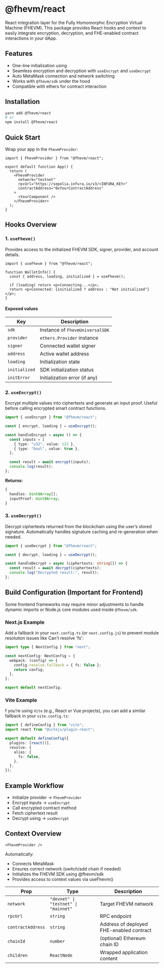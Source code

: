 # @fhevm/react

React integration layer for the Fully Homomorphic Encryption Virtual Machine (FHEVM).
This package provides React hooks and context to easily integrate encryption, decryption, and FHE-enabled contract interactions in your dApp.

## Features

- One-line initialization using <FhevmProvider />
- Seamless encryption and decryption with `useEncrypt` and `useDecrypt`
- Auto MetaMask connection and network switching
- Works with `@fhevm/sdk` under the hood
- Compatible with ethers for contract interaction

## Installation

``` bash
yarn add @fhevm/react
# or
npm install @fhevm/react

```

## Quick Start

Wrap your app in the `FhevmProvider`:

``` tsx
import { FhevmProvider } from "@fhevm/react";

export default function App() {
  return (
    <FhevmProvider
      network="testnet"
      rpcUrl="https://sepolia.infura.io/v3/<INFURA_KEY>"
      contractAddress="0xYourContractAddress"
    >
      <YourComponent />
    </FhevmProvider>
  );
}
```

## Hooks Overview

### 1. `useFhevm()`

Provides access to the initialized FHEVM SDK, signer, provider, and account details.

``` tsx
import { useFhevm } from "@fhevm/react";

function WalletInfo() {
  const { address, loading, initialized } = useFhevm();

  if (loading) return <p>Connecting...</p>;
  return <p>Connected: {initialized ? address : "Not initialized"}</p>;
}
```

#### Exposed values

| Key           | Description                     |
| ------------- | ------------------------------- |
| `sdk`         | Instance of `FhevmUniversalSDK` |
| `provider`    | `ethers.Provider` instance      |
| `signer`      | Connected wallet signer         |
| `address`     | Active wallet address           |
| `loading`     | Initialization state            |
| `initialized` | SDK initialization status       |
| `initError`   | Initialization error (if any)   |

### 2. `useEncrypt()`

Encrypt multiple values into ciphertexts and generate an input proof.
Useful before calling encrypted smart contract functions.

``` ts
import { useEncrypt } from "@fhevm/react";

const { encrypt, loading } = useEncrypt();

const handleEncrypt = async () => {
  const inputs = [
    { type: "u32", value: 123 },
    { type: "bool", value: true },
  ];

  const result = await encrypt(inputs);
  console.log(result);
};
```

**Returns:**

``` ts
{
  handles: Uint8Array[];
  inputProof: Uint8Array;
}

```

### 3. `useDecrypt()`

Decrypt ciphertexts returned from the blockchain using the user’s stored signature.
Automatically handles signature caching and re-generation when needed.

``` ts
import { useDecrypt } from "@fhevm/react";

const { decrypt, loading } = useDecrypt();

const handleDecrypt = async (ciphertexts: string[]) => {
  const result = await decrypt(ciphertexts);
  console.log("Decrypted result:", result);
};
```

## Build Configuration (Important for Frontend)

Some frontend frameworks may require minor adjustments to handle dynamic imports or Node.js core modules used inside `@fhevm/sdk`.

### Next.js Example

Add a fallback in your `next.config.ts` (or `next.config.js`) to prevent module resolution issues like Can't resolve 'fs':

``` ts
import type { NextConfig } from "next";

const nextConfig: NextConfig = {
  webpack: (config) => {
    config.resolve.fallback = { fs: false };
    return config;
  },
};

export default nextConfig;
```

### Vite Example

f you’re using `Vite` (e.g., React or Vue projects), you can add a similar fallback in your `vite.config.ts`:

``` ts
import { defineConfig } from "vite";
import react from "@vitejs/plugin-react";

export default defineConfig({
  plugins: [react()],
  resolve: {
    alias: {
      fs: false,
    },
  },
});

```

## Example Workflow

- Initialize provider → `FhevmProvider`
- Encrypt inputs → `useEncrypt`
- Call encrypted contract method
- Fetch ciphertext result
- Decrypt using → `useDecrypt`

## Context Overview

`<FhevmProvider />`

Automatically:

- Connects MetaMask
- Ensures correct network (switch/add chain if needed)
- Initializes the FHEVM SDK using @fhevm/sdk
- Provides access to context values via useFhevm()


| Prop              | Type                                 | Description                              |
| ----------------- | ------------------------------------ | ---------------------------------------- |
| `network`         | `"devnet" \| "testnet" \| "mainnet"` | Target FHEVM network                     |
| `rpcUrl`          | `string`                             | RPC endpoint                             |
| `contractAddress` | `string`                             | Address of deployed FHE-enabled contract |
| `chainId`         | `number`                             | (optional) Ethereum chain ID             |
| `children`        | `ReactNode`                          | Wrapped application content              |
